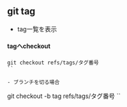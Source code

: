 ## git tag
- tag一覧を表示

#### tagへcheckout
```
git checkout refs/tags/タグ番号
``

- ブランチを切る場合
```
git checkout -b tag refs/tags/タグ番号
``
